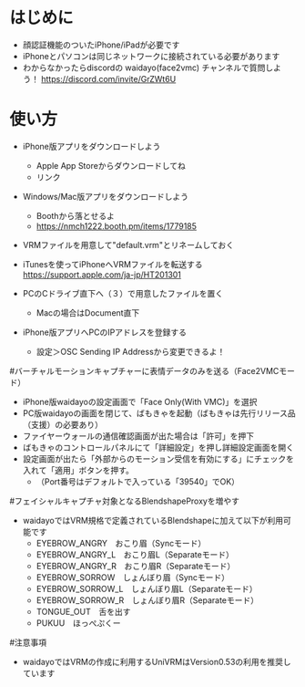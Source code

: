 # はじめに
- 顔認証機能のついたiPhone/iPadが必要です
- iPhoneとパソコンは同じネットワークに接続されている必要があります
- わからなかったらdiscordの waidayo(face2vmc) チャンネルで質問しよう！
https://discord.com/invite/GrZWt6U

# 使い方
- iPhone版アプリをダウンロードしよう
    - Apple App Storeからダウンロードしてね
    - リンク
    
- Windows/Mac版アプリをダウンロードしよう
    - Boothから落とせるよ
    - https://nmch1222.booth.pm/items/1779185

- VRMファイルを用意して"default.vrm"とリネームしておく
- iTunesを使ってiPhoneへVRMファイルを転送する
https://support.apple.com/ja-jp/HT201301
- PCのCドライブ直下へ（３）で用意したファイルを置く
    - Macの場合はDocument直下
- iPhone版アプリへPCのIPアドレスを登録する
    - 設定＞OSC Sending IP Addressから変更できるよ！

#バーチャルモーションキャプチャーに表情データのみを送る（Face2VMCモード）
- iPhone版waidayoの設定画面で「Face Only(With VMC)」を選択
- PC版waidayoの画面を閉じて、ばもきゃを起動（ばもきゃは先行リリース品（支援）の必要あり）
- ファイヤーウォールの通信確認画面が出た場合は「許可」を押下
- ばもきゃのコントロールパネルにて「詳細設定」を押し詳細設定画面を開く
- 設定画面が出たら「外部からのモーション受信を有効にする」にチェックを入れて「適用」ボタンを押す。
    - （Port番号はデフォルトで入っている「39540」でOK）


#フェイシャルキャプチャ対象となるBlendshapeProxyを増やす
- waidayoではVRM規格で定義されているBlendshapeに加えて以下が利用可能です
    - EYEBROW_ANGRY　おこり眉（Syncモード）
    - EYEBROW_ANGRY_L　おこり眉L（Separateモード）
    - EYEBROW_ANGRY_R　おこり眉R（Separateモード）
    - EYEBROW_SORROW　しょんぼり眉（Syncモード）
    - EYEBROW_SORROW_L　しょんぼり眉L（Separateモード）
    - EYEBROW_SORROW_R　しょんぼり眉R（Separateモード）
    - TONGUE_OUT　舌を出す
    - PUKUU　ほっぺぷくー

#注意事項
- waidayoではVRMの作成に利用するUniVRMはVersion0.53の利用を推奨しています
